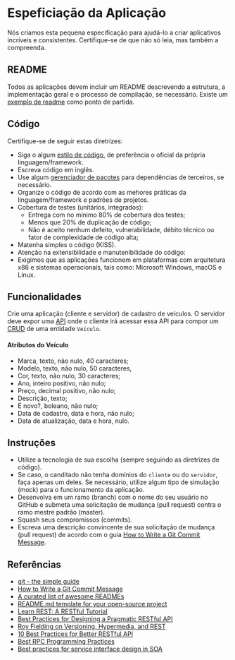 # Espeficiação da Aplicação

Nós criamos esta pequena especificação para ajudá-lo a criar aplicativos incríveis e consistentes. Certifique-se de que não só leia, mas também a compreenda. 

## README

Todos as aplicações devem incluir um README descrevendo a estrutura, a implementação geral e o processo de compilação, se necessário. Existe um [exemplo de readme](README.template.md) como ponto de partida.

## Código

Certifique-se de seguir estas diretrizes:

* Siga o algum [estilo de código](https://en.wikipedia.org/wiki/Programming_style), de preferência o oficial da própria linguagem/framework.
* Escreva código em inglês.
* Use algum [gerenciador de pacotes](https://en.wikipedia.org/wiki/Package_manager) para dependências de terceiros, se necessário.
* Organize o código de acordo com as mehores práticas da linguagem/framework e padrões de projetos.
* Cobertura de testes (unitários, integrados):
  * Entrega com no mínimo 80% de cobertura dos testes;
  * Menos que 20% de duplicação de código;
  * Não é aceito nenhum defeito, vulnerabilidade, débito técnico ou fator de complexidade de código alta;
* Matenha simples o código (KISS).
* Atenção na extensibilidade e manutenibilidade do código:
* Exigimos que as aplicações funcionem em plataformas com arquitetura x86 e sistemas operacionais, tais como: Microsoft Windows, macOS e Linux.

## Funcionalidades

Crie uma aplicação (cliente e servidor) de cadastro de veículos. O servidor deve expor uma [API](https://en.wikipedia.org/wiki/Application_programming_interface) onde o cliente irá acessar essa API para compor um [CRUD](https://en.wikipedia.org/wiki/Create,_read,_update_and_delete) de uma entidade `Veículo`.

#### Atributos do Veículo

* Marca, texto, não nulo, 40 caracteres;
* Modelo, texto, não nulo, 50 caracteres, 
* Cor, texto, não nulo, 30 caracteres;
* Ano, inteiro positivo, não nulo;
* Preço, decimal positivo, não nulo;
* Descrição, texto;
* É novo?, boleano, não nulo;
* Data de cadastro, data e hora, não nulo;
* Data de atualização, data e hora, nulo.

## Instruções

* Utilize a tecnologia de sua escolha (sempre seguindo as diretrizes de código).
* Se caso, o canditado não tenha domínios do `cliente` ou do `servidor`, faça apenas um deles. Se necessário, utilize algum tipo de simulação (mock) para o funcionamento da aplicação.
* Desenvolva em um ramo (branch) com o nome do seu usuário no GitHub e submeta uma solicitação de mudança (pull request) contra o ramo mestre padrão (master). 
* Squash seus compromissos (commits). 
* Escreva uma descrição convincente de sua solicitação de mudança (pull request) de acordo com o guia [How to Write a Git Commit Message](https://chris.beams.io/posts/git-commit/).

## Referências

* [git - the simple guide](https://rogerdudler.github.io/git-guide/)
* [How to Write a Git Commit Message](https://chris.beams.io/posts/git-commit/)
* [A curated list of awesome READMEs](https://github.com/matiassingers/awesome-readme)
* [README.md template for your open-source project](https://github.com/dbader/readme-template)
* [Learn REST: A RESTful Tutorial](http://www.restapitutorial.com/)
* [Best Practices for Designing a Pragmatic RESTful API](http://www.vinaysahni.com/best-practices-for-a-pragmatic-restful-api)
* [Roy Fielding on Versioning, Hypermedia, and REST](https://www.infoq.com/articles/roy-fielding-on-versioning)
* [10 Best Practices for Better RESTful API](https://blog.mwaysolutions.com/2014/06/05/10-best-practices-for-better-restful-api/)
* [Best RPC Programming Practices](https://msdn.microsoft.com/en-us/library/windows/desktop/aa373563(v=vs.85).aspx)
* [Best practices for service interface design in SOA](https://www.ibm.com/developerworks/library/ar-servdsgn1/)